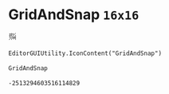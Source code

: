 # GridAndSnap `16x16`
<img src="/img/GridAndSnap.png" width=16 height=16>

``` CSharp
EditorGUIUtility.IconContent("GridAndSnap")
```
```
GridAndSnap
```
```
-2513294603516114829
```
